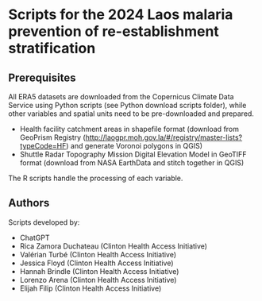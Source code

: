 # Scripts for the 2024 Laos malaria prevention of re-establishment stratification

## Prerequisites
All ERA5 datasets are downloaded from the Copernicus Climate Data Service using Python scripts (see Python download scripts folder), while other variables and spatial units need to be pre-downloaded and prepared.

- Health facility catchment areas in shapefile format (download from GeoPrism Registry (http://laogpr.moh.gov.la/#/registry/master-lists?typeCode=HF) and generate Voronoi polygons in QGIS)
- Shuttle Radar Topography Mission Digital Elevation Model in GeoTIFF format (download from NASA EarthData and stitch together in QGIS)

The R scripts handle the processing of each variable.

## Authors
Scripts developed by:
- ChatGPT
- Rica Zamora Duchateau (Clinton Health Access Initiative)
- Valérian Turbé (Clinton Health Access Initiative)
- Jessica Floyd (Clinton Health Access Initiative)
- Hannah Brindle (Clinton Health Access Initiative)
- Lorenzo Arena (Clinton Health Access Initiative)
- Elijah Filip (Clinton Health Access Initiative)
